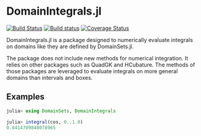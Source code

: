 # DomainIntegrals.jl

[![Build Status](https://travis-ci.org/JuliaApproximation/DomainIntegrals.jl.svg?branch=master)](https://travis-ci.org/JuliaApproximation/DomainIntegral.jl)
[![Build status](https://ci.appveyor.com/api/projects/status/gc75y13g0kerxll8?svg=true)](https://ci.appveyor.com/project/dlfivefifty/domainintegrals-jl)
[![Coverage Status](https://coveralls.io/repos/github/JuliaApproximation/DomainIntegrals.jl/badge.svg)](https://coveralls.io/github/JuliaApproximation/DomainIntegrals.jl)


DomainIntegrals.jl is a package designed to numerically evaluate integrals on
domains like they are defined by DomainSets.jl.

The package does not include new methods for numerical integration. It relies
on other packages such as QuadGK and HCubature. The methods of those packages
are leveraged to evaluate integrals on more general domains than intervals and
boxes.


## Examples

```julia
julia> using DomainSets, DomainIntegrals

julia> integral(cos, 0..1.0)
0.8414709848078965
```
